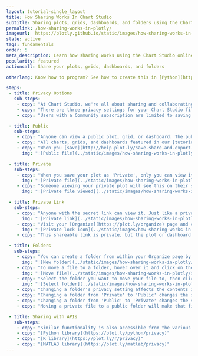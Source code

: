```yaml
---
layout: tutorial-single_layout
title: How Sharing Works In Chart Studio
subtitle: Sharing plots, grids, dashboards, and folders using the Chart Studio data visualization tool
permalink: /how-sharing-works-in-plotly/
imageurl:  https://plotly.github.io/static/images/how-sharing-works-in-plotly/sharing thumb.png
state: active
tags: fundamentals
order: 5
meta_description: Learn how sharing works using the Chart Studio online charting tool.
popularity: featured
actioncall: Share your plots, grids, dashboards, and folders

otherlang: Know how to program? See how to create this in [Python](https://plot.ly/python/privacy) or [R](https://plot.ly/r/privacy).

steps:
 - title: Privacy Options
   sub-steps:
    - copy: "At Chart Studio, we're all about sharing and collaborating, but we understand that privacy is an important concern."
    - copy: "There are three privacy settings for your Chart Studio files: public, private and private link. The plots and grids have their own privacy settings, as well as the [dashboards](http://help.plot.ly/create-a-dashboard/). Visit [this](http://help.plot.ly/dashboard-privacy/#step-5-share-the-dashboard) page to learn more about dashboard privacy and how it interacts with plot privacy."
    - copy: "Users with a Community subscription are limited to saving 25 public files. Whereas, Student and Personal subscribers are able to save up to 2,500 public or private charts and Professional subscribers can save unlimited public and private charts. For more information regarding accounts, please see our [plans](https://plot.ly/products/cloud/) "

 - title: Public
   sub-steps:
    - copy: "Anyone can view a public plot, grid, or dashboard. The public file will appear in your profile. It can also appear in the [Chart Studio feed](https://plot.ly/) and search engines. You don't need to be logged in to Chart Studio to view it."
    - copy: "All charts, grids, and dashboards featured in our [tutorials](http://help.plot.ly/tutorials/) are public. That way, *everyone* can view them."
    - copy: "When you [save](http://help.plot.ly/save-share-and-export-in-plotly/#step-1-save-your-plot) a plot, grid, or dashboard, select 'Public'."
      img: "![Public file](../static/images/how-sharing-works-in-plotly/public.png)"

 - title: Private
   sub-steps:
    - copy: "When you save your plot as 'Private', only you can view it, as long as you're logged into your account. It won't appear in the Chart Studio feed, your profile, or search engines. You can [add collaborators](http://help.plot.ly/collaborate-in-plotly/) to a private file. Collaborators will be able to view and edit the file when they are logged in. Please note that community users can only save public files. [Upgrade to PRO](https://plot.ly/products/cloud/) and save unlimited private files."
      img: "![Private file](../static/images/how-sharing-works-in-plotly/save_private.png)"
    - copy: "Someone viewing your private plot will see this on their screen."
      img: "![Private file viewed](../static/images/how-sharing-works-in-plotly/private 404.png)"

 - title: Private Link
   sub-steps:
    - copy: "Anyone with the secret link can view it. Just like a private plot, it won't appear in the Chart Studio feed, your profile, or search engines. However, if it's embedded inside a webpage or an IPython notebook, anybody viewing that page will see it; you don't need to be logged in. Please note that community users can only save public files. [Upgrade to PRO](https://plot.ly/products/cloud/) and save unlimited private link files.."
      img: "![Private link](../static/images/how-sharing-works-in-plotly/private_link.png)"
    - copy: "Visit your [Organize](https://plot.ly/organize) page and click on the arrow icon to locate the shareable link. You can tell a file is private or has a private link by the closed lock icon at the top corner."
      img: "![Private lock icon](../static/images/how-sharing-works-in-plotly/share link private lock.png)"
    - copy: "This shareable link is private, but the plot or dashboard can be viewed by anybody with this URL. They don't need to log in to their Chart Studio account."

 - title: Folders
   sub-steps:
    - copy: "You can create a folder from within your Organize page by clicking '+ New' and selecting 'Folder'. Community users can create only one folder, but you can [upgrade to Pro](https://plot.ly/settings/subscription/) for unlimited folders."
      img: "![New folder](../static/images/how-sharing-works-in-plotly/new folder.png)"
    - copy: "To move a file to a folder, hover over it and click on the folder icon."
      img: "![Move file](../static/images/how-sharing-works-in-plotly/select file.png)"
    - copy: "Select the folder you want to move your file to, then click 'Move'."
      img: "![Select folder](../static/images/how-sharing-works-in-plotly/move to folder.png)"
    - copy: "Changing a folder's privacy setting affects the contents in the following ways."
    - copy: "Changing a folder from 'Private' to 'Public' changes the setting of all files and folders to public."
    - copy: "Changing a folder from 'Public' to 'Private' changes the status of the contents to private."
    - copy: "Moving a private file to a public folder will make that file public for the time it's there. If you move a public file to a private folder, viewers will still be able to see your file."

 - title: Sharing with APIs
   sub-steps:
    - copy: "Similar functionality is also accessible from the various [API libraries](https://plot.ly/api). View each page for details."
    - copy: "[Python library](https://plot.ly/python/privacy)"
    - copy: "[R library](https://plot.ly/r/privacy)"
    - copy: "[MATLAB library](https://plot.ly/matlab/privacy)"
---
```

